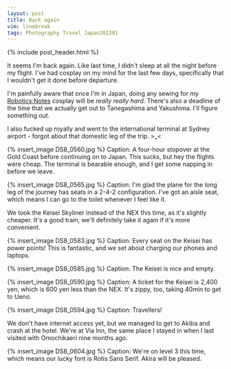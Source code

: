```yaml
---
layout: post
title: Back again
vim: linebreak
tags: Photography Travel Japan201301
---
```


{% include post_header.html %}

It seems I'm back again. Like last time, I didn't sleep at all the night before my flight. I've had cosplay on my mind for the last few days, specifically that I wouldn't get it done before departure.

I'm painfully aware that once I'm in Japan, doing any sewing for my [Robotics;Notes](http://moin.meidokon.net/furinkan/cosplay/Robotics_Notes) cosplay will be *really really hard*. There's also a deadline of the time that we actually get out to Tanegashima and Yakushima. I'll figure something out.

I also fucked up royally and went to the international terminal at Sydney airport - forgot about that domestic leg of the trip. >_<

{% insert_image DS8_0560.jpg %}
Caption: A four-hour stopover at the Gold Coast before continuing on to Japan. This sucks, but hey the flights were cheap. The terminal is bearable enough, and I get some napping in before we leave.

{% insert_image DS8_0565.jpg %}
Caption: I'm glad the plane for the long leg of the journey has seats in a 2-4-2 configuration. I've got an aisle seat, which means I can go to the toilet whenever I feel like it.

We took the Keisei Skyliner instead of the NEX this time, as it's slightly cheaper. It's a good train, we'll definitely take it again if it's more convenient.

{% insert_image DS8_0583.jpg %}
Caption: Every seat on the Keisei has power points! This is fantastic, and we set about charging our phones and laptops.

{% insert_image DS8_0585.jpg %}
Caption: The Keisei is nice and empty.

{% insert_image DS8_0590.jpg %}
Caption: A ticket for the Keisei is 2,400 yen, which is 600 yen less than the NEX. It's zippy, too, taking 40min to get to Ueno.

{% insert_image DS8_0594.jpg %}
Caption: Travellers!

We don't have internet access yet, but we managed to get to Akiba and crash at the hotel. We're at Via Inn, the same place I stayed in when I last visited with Omochikaeri nine months ago.

{% insert_image DS8_0604.jpg %}
Caption: We're on level 3 this time, which means our lucky font is Rotis Sans Serif. Akira will be pleased.

